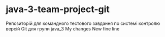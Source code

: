 ﻿# java-3-team-project-git
Репозиторій для командного тестового завдання по системі контролю версій Git для групи java_3
My changes
New fine line